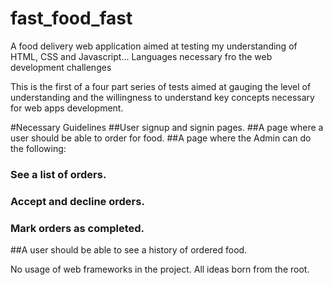 # fast_food_fast
A food delivery web application aimed at testing my understanding of HTML, CSS and Javascript... 
Languages necessary fro the web development challenges

This is the first of a four part series of tests aimed at gauging the level of understanding and the willingness to
understand key concepts necessary for web apps development.

#Necessary Guidelines 
##User signup and signin pages.
##A page where a user should be able to order for food.
##A page where the Admin can do the following:
### See a list of orders.
### Accept and decline orders.
### Mark orders as completed.
##A user should be able to see a history of ordered food.

No usage of web frameworks in the project. All ideas born from the root.

